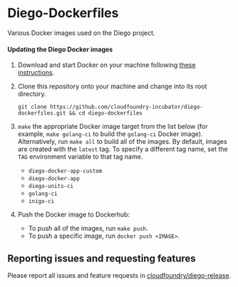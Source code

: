 # Diego-Dockerfiles

Various Docker images used on the Diego project.

#### Updating the Diego Docker images

1. Download and start Docker on your machine following [these instructions](https://docs.docker.com/machine/get-started/).

1. Clone this repository onto your machine and change into its root directory.

   ```
   git clone https://github.com/cloudfoundry-incubator/diego-dockerfiles.git && cd diego-dockerfiles
   ```

1. `make` the appropriate Docker image target from the list below (for example, `make golang-ci` to build the `golang-ci` Docker image). Alternatively, run `make all` to build all of the images. By default, images are created with the `latest` tag. To specify a different tag name, set the `TAG` environment variable to that tag name.

   - `diego-docker-app-custom`
   - `diego-docker-app`
   - `diego-units-ci`
   - `golang-ci`
   - `inigo-ci`

1. Push the Docker image to Dockerhub:
   - To push all of the images, run `make push`.
   - To push a specific image, run `docker push <IMAGE>`.

## Reporting issues and requesting features

Please report all issues and feature requests in [cloudfoundry/diego-release](https://github.com/cloudfoundry/diego-release/issues).
